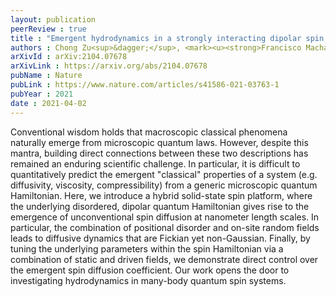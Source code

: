 ```yaml
---
layout: publication
peerReview : true
title : "Emergent hydrodynamics in a strongly interacting dipolar spin ensemble"
authors : Chong Zu<sup>&dagger;</sup>, <mark><u><strong>Francisco Machado<sup>&dagger;</sup></strong></u></mark>, Bingtian Ye<sup>&dagger;</sup>, Soonwon Choi, Bryce Kobrin, Thomas Mittiga, Satcher Hsieh, Prabudhya Bhattacharyya, Matthew Markham, Dan Twitchen, Andrey Jarmola, Dmitry Budker, Chris R. Laumann, Joel E. Moore, Norman Y. Yao   
arXivId : arXiv:2104.07678
arXivLink : https://arxiv.org/abs/2104.07678
pubName : Nature
pubLink : https://www.nature.com/articles/s41586-021-03763-1
pubYear : 2021
date : 2021-04-02
---
```


Conventional wisdom holds that macroscopic classical phenomena naturally emerge from microscopic quantum laws. However, despite this mantra, building direct connections between these two descriptions has remained an enduring scientific challenge. In particular, it is difficult to quantitatively predict the emergent "classical" properties of a system (e.g. diffusivity, viscosity, compressibility) from a generic microscopic quantum Hamiltonian. Here, we introduce a hybrid solid-state spin platform, where the underlying disordered, dipolar quantum Hamiltonian gives rise to the emergence of unconventional spin diffusion at nanometer length scales. In particular, the combination of positional disorder and on-site random fields leads to diffusive dynamics that are Fickian yet non-Gaussian. Finally, by tuning the underlying parameters within the spin Hamiltonian via a combination of static and driven fields, we demonstrate direct control over the emergent spin diffusion coefficient. Our work opens the door to investigating hydrodynamics in many-body quantum spin systems. 
